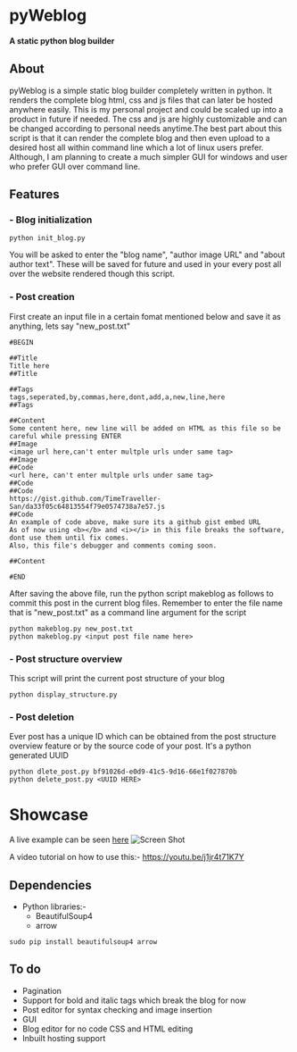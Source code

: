 # pyWeblog
#### A static python blog builder 

## About
pyWeblog is a simple static blog builder completely written in python. It renders the complete blog html, css and js files that can later be hosted anywhere easily. This is my personal project and could be scaled up into a product in future if needed. The css and js are highly customizable and can be changed according to personal needs anytime.The best part about this script is that it can render the complete blog and then even upload to a desired host all within command line which a lot of linux users prefer. Although, I am planning to create a much simpler GUI for windows and user who prefer GUI over command line.

## Features

### - Blog initialization
  ```
python init_blog.py
```
You will be asked to enter the "blog name", "author image URL" and "about author text". These will be saved for future and used in your every post all over the website rendered though this script.

### - Post creation
 First create an input file in a certain fomat mentioned below and save it as anything, lets say "new_post.txt" 
```
#BEGIN

##Title
Title here
##Title

##Tags
tags,seperated,by,commas,here,dont,add,a,new,line,here
##Tags

##Content
Some content here, new line will be added on HTML as this file so be careful while pressing ENTER
##Image
<image url here,can't enter multple urls under same tag>
##Image
##Code
<url here, can't enter multple urls under same tag>
##Code
##Code
https://gist.github.com/TimeTraveller-San/da33f05c64813554f79e0574738a7e57.js
##Code
An example of code above, make sure its a github gist embed URL
As of now using <b></b> and <i></i> in this file breaks the software, dont use them until fix comes.
Also, this file's debugger and comments coming soon.

##Content

#END
```
After saving the above file, run the python script makeblog as follows to commit this post in the current blog files. Remember to enter the file name that is "new_post.txt" as a command line argument for the script
 ```
python makeblog.py new_post.txt
python makeblog.py <input post file name here>
```
### - Post structure overview 
 This script will print the current post structure of your blog
```
python display_structure.py
```
### - Post deletion
 Ever post has a unique ID which can be obtained from the post structure overview feature or by the source code of your post. It's a python generated UUID
```
python dlete_post.py bf91026d-e0d9-41c5-9d16-66e1f027870b
python delete_post.py <UUID HERE>
```

# Showcase
A live example can be seen [here](http://timemachine.netlify.com)
![Screen Shot](https://i.imgur.com/2XiCSqQ.jpg)

A video tutorial on how to use this:-
https://youtu.be/j1jr4t71K7Y


## Dependencies 
- Python libraries:-
  - BeautifulSoup4
  - arrow
 ```
 sudo pip install beautifulsoup4 arrow
 ```
## To do
- Pagination
- Support for bold and italic tags which break the blog for now
- Post editor for syntax checking and image insertion
- GUI
- Blog editor for no code CSS and HTML editing 
- Inbuilt hosting support
